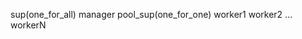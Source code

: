 sup(one_for_all)
    manager
    pool_sup(one_for_one)
        worker1
        worker2
        ...
        workerN
